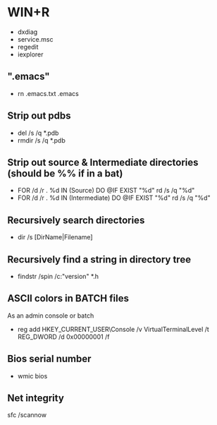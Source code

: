# WIN+R
* dxdiag
* service.msc
* regedit
* iexplorer

## ".emacs" 
* rn .emacs.txt .emacs


## Strip out pdbs
* del /s /q *.pdb
* rmdir /s /q *.pdb


## Strip out source & Intermediate directories (should be %% if in a bat)
* FOR /d /r . %d IN (Source) DO @IF EXIST "%d" rd /s /q "%d"
* FOR /d /r . %d IN (Intermediate) DO @IF EXIST "%d" rd /s /q "%d"


## Recursively search directories
* dir /s [DirName|Filename]

## Recursively find a string in directory tree
* findstr /spin /c:"version" *.h

## ASCII colors in BATCH files
As an admin console or batch
 * reg add HKEY_CURRENT_USER\Console /v VirtualTerminalLevel /t REG_DWORD /d 0x00000001 /f

## Bios serial number
 * wmic bios

## Net integrity
sfc /scannow
